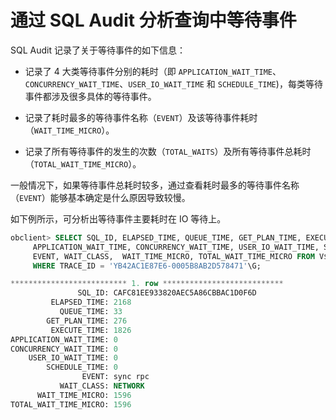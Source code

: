 # 通过 SQL Audit 分析查询中等待事件

SQL Audit 记录了关于等待事件的如下信息：

* 记录了 4 大类等待事件分别的耗时（即 `APPLICATION_WAIT_TIME`、`CONCURRENCY_WAIT_TIME`、`USER_IO_WAIT_TIME` 和 `SCHEDULE_TIME`)，每类等待事件都涉及很多具体的等待事件。

* 记录了耗时最多的等待事件名称（`EVENT`）及该等待事件耗时（`WAIT_TIME_MICRO`）。

* 记录了所有等待事件的发生的次数（`TOTAL_WAITS`）及所有等待事件总耗时（`TOTAL_WAIT_TIME_MICRO`）。

一般情况下，如果等待事件总耗时较多，通过查看耗时最多的等待事件名称（`EVENT`）能够基本确定是什么原因导致较慢。

如下例所示，可分析出等待事件主要耗时在 IO 等待上。

```sql
obclient> SELECT SQL_ID, ELAPSED_TIME, QUEUE_TIME, GET_PLAN_TIME, EXECUTE_TIME, 
     APPLICATION_WAIT_TIME, CONCURRENCY_WAIT_TIME, USER_IO_WAIT_TIME, SCHEDULE_TIME,
     EVENT, WAIT_CLASS,  WAIT_TIME_MICRO, TOTAL_WAIT_TIME_MICRO FROM V$OB_SQL_AUDIT 
     WHERE TRACE_ID = 'YB42AC1E87E6-0005B8AB2D578471'\G;

************************** 1. row ***************************
               SQL_ID: CAFC81EE933820AEC5A86CBBAC1D0F6D
         ELAPSED_TIME: 2168
           QUEUE_TIME: 33
        GET_PLAN_TIME: 276
         EXECUTE_TIME: 1826
APPLICATION_WAIT_TIME: 0
CONCURRENCY_WAIT_TIME: 0
    USER_IO_WAIT_TIME: 0
        SCHEDULE_TIME: 0
                EVENT: sync rpc
           WAIT_CLASS: NETWORK
      WAIT_TIME_MICRO: 1596
TOTAL_WAIT_TIME_MICRO: 1596
```
